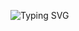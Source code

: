 ![Typing SVG](https://readme-typing-svg.demolab.com?font=IBM+Plex+Mono&pause=400&color=00FF00&vCenter=true&width=420&lines=10+PRINT+%22JAMES+WUZ+HERE%22;20+GOTO+10)
